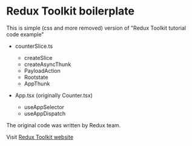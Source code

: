 # Redux Toolkit boilerplate

This is simple (css and more removed) version of "Redux Toolkit tutorial code example"

- counterSlice.ts

  - createSlice
  - createAsyncThunk
  - PayloadAction
  - Rootstate
  - AppThunk

- App.tsx (originally Counter.tsx)

  - useAppSelector
  - useAppDispatch

The original code was written by Redux team.

Visit [Redux Toolkit website](https://redux-toolkit.js.org/)
